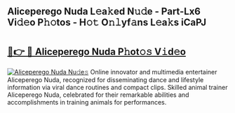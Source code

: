 ## Aliceperego Nuda L𝚎a𝚔ed N𝚞𝚍e - Part-Lx6 Vi𝚍𝚎o P𝚑𝚘tos - H𝚘𝚝 O𝚗𝚕yf𝚊ns L𝚎a𝚔s iCaPJ

# <h2><a href="http://kfd36b.oniu.top/?m=Aliceperego+Nuda">🔗👉 🔴 Aliceperego Nuda P𝚑ot𝚘𝚜 V𝚒d𝚎o</a></h2>

[![Aliceperego Nuda Nu𝚍e𝚜](https://i.imgur.com/0qMVB7G.gif)](http://kfd36b.oniu.top/?m=Aliceperego+Nuda)
Online innovator and multimedia entertainer Aliceperego Nuda, recognized for disseminating dance and lifestyle information via viral dance routines and compact clips. Skilled animal trainer Aliceperego Nuda, celebrated for their remarkable abilities and accomplishments in training animals for performances.  
